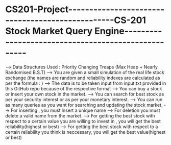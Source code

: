 # CS201-Project-------------------------------------------------CS-201 Stock Market Query Engine----------------------------------------------------
-->  Data Structures Used : Priority Changing Treaps (Max Heap + Nearly Randomised B.S.T)
--> You are given a small simulation of the real life stock exchange (the names are random and reliability indexes are calculated as per the formula : )
--> The data is to be taken input from input.txt provided in this GitHub repo because of the respective format
--> You can buy a stock or insert your own stock in the market.
--> You can search for best stock as per your security interest or as per your monetary interest.
--> You can run as many queries as you want for searching and updating the stock market.
--> For inserting , you must insert a unique name
--> For deletion you must delete a valid name from the market.
--> For getting the best stock with respect to a certain value you are willing to invest in , you will get the best reliability(highest or best)
--> For getting the best stock with respect to a certain reliability you think is neccessary, you will get the best value(highest or best)

